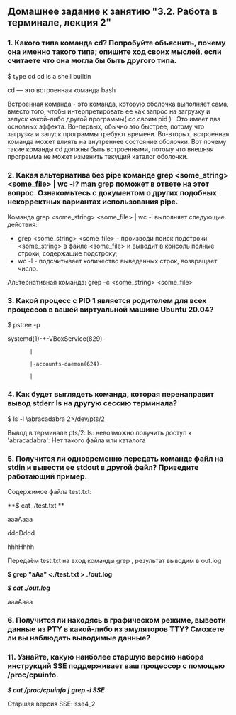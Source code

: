 ## Домашнее задание к занятию "3.2. Работа в терминале, лекция 2"

### 1. Какого типа команда cd? Попробуйте объяснить, почему она именно такого типа; опишите ход своих мыслей, если считаете что она могла бы быть другого типа.

$ type cd
cd is a shell builtin

cd — это встроенная команда bash

Встроенная команда - это команда, которую оболочка выполняет сама, вместо того, чтобы интерпретировать ее как запрос на загрузку и запуск какой-либо другой программы( со своим pid ) .
Это имеет два основных эффекта. Во-первых, обычно это быстрее, потому что загрузка и запуск программы требуют времени.
Во-вторых, встроенная команда может влиять на внутреннее состояние оболочки. Вот почему такие команды cd должны быть встроенными, потому что внешняя программа не может изменить текущий каталог оболочки.


### 2. Какая альтернатива без pipe команде grep <some_string> <some_file> | wc -l? man grep поможет в ответе на этот вопрос. Ознакомьтесь с документом о других подобных некорректных вариантах использования pipe.

Команда grep <some_string> <some_file> | wc -l выполняет следующие действия:
- grep <some_string> <some_file>   - производи поиск подстроки <some_string> в файле <some_file> и выводит в консоль полные строки, содержащие подстроку;
- wc -l - подсчитывает количество выведенных строк, возвращает число.

Альтернативная команда: grep -с <some_string> <some_file>


### 3. Какой процесс с PID 1 является родителем для всех процессов в вашей виртуальной машине Ubuntu 20.04?

$ pstree -p

systemd(1)-+-VBoxService(829)-

           |

           |-accounts-daemon(624)-

           |

### 4. Как будет выглядеть команда, которая перенаправит вывод stderr ls на другую сессию терминала?

$ ls -l \abracadabra 2>/dev/pts/2

Вывод в терминале pts/2:
ls: невозможно получить доступ к 'abracadabra': Нет такого файла или каталога


### 5. Получится ли одновременно передать команде файл на stdin и вывести ее stdout в другой файл? Приведите работающий пример.

Содержимое файла test.txt:

**$ cat ./test.txt **

aaaAaaa

dddDddd

hhhHhhh

Передаём  test.txt на вход команды grep , результат выводим в out.log

**$ grep "aAa" <./test.txt > ./out.log**

**_$ cat ./out.log_**

aaaAaaa

### 6. Получится ли находясь в графическом режиме, вывести данные из PTY в какой-либо из эмуляторов TTY? Сможете ли вы наблюдать выводимые данные?

### 11. Узнайте, какую наиболее старшую версию набора инструкций SSE поддерживает ваш процессор с помощью /proc/cpuinfo.

**_$ cat /proc/cpuinfo | grep  -i SSE_**

Старшая версия SSE: sse4_2


